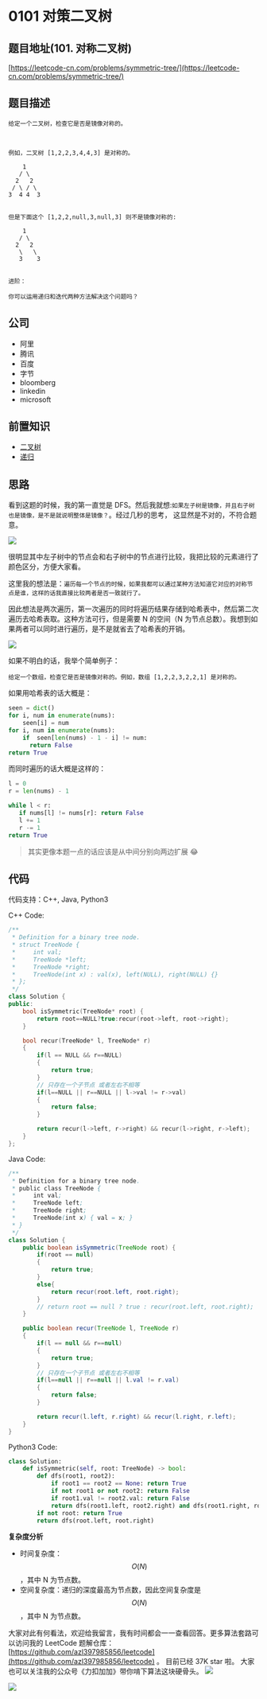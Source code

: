 # 0101 对策二叉树

## 题目地址\(101. 对称二叉树\)

[https://leetcode-cn.com/problems/symmetric-tree/](https://leetcode-cn.com/problems/symmetric-tree/)

## 题目描述

```text
给定一个二叉树，检查它是否是镜像对称的。



例如，二叉树 [1,2,2,3,4,4,3] 是对称的。

    1
   / \
  2   2
 / \ / \
3  4 4  3


但是下面这个 [1,2,2,null,3,null,3] 则不是镜像对称的:

    1
   / \
  2   2
   \   \
   3    3


进阶：

你可以运用递归和迭代两种方法解决这个问题吗？
```

## 公司

* 阿里
* 腾讯
* 百度
* 字节
* bloomberg
* linkedin
* microsoft

## 前置知识

* [二叉树](https://github.com/azl397985856/leetcode/blob/master/thinkings/basic-data-structure.md)
* [递归](https://github.com/azl397985856/leetcode/blob/master/thinkings/dynamic-programming.md)

## 思路

看到这题的时候，我的第一直觉是 DFS。然后我就想:`如果左子树是镜像，并且右子树也是镜像，是不是就说明整体是镜像？`。经过几秒的思考， 这显然是不对的，不符合题意。

![](https://tva1.sinaimg.cn/large/007S8ZIlly1ghlu96e83wj31200iugme.jpg)

很明显其中左子树中的节点会和右子树中的节点进行比较，我把比较的元素进行了颜色区分，方便大家看。

这里我的想法是：`遍历每一个节点的时候，如果我都可以通过某种方法知道它对应的对称节点是谁，这样的话我直接比较两者是否一致就行了。`

因此想法是两次遍历，第一次遍历的同时将遍历结果存储到哈希表中，然后第二次遍历去哈希表取。这种方法可行，但是需要 N 的空间（N 为节点总数）。我想到如果两者可以同时进行遍历，是不是就省去了哈希表的开销。

![](https://tva1.sinaimg.cn/large/007S8ZIlly1ghlu9a7sy7j31a30u0408.jpg)

如果不明白的话，我举个简单例子：

```text
给定一个数组，检查它是否是镜像对称的。例如，数组 [1,2,2,3,2,2,1] 是对称的。
```

如果用哈希表的话大概是：

```python
seen = dict()
for i, num in enumerate(nums):
    seen[i] = num
for i, num in enumerate(nums):
    if  seen[len(nums) - 1 - i] != num:
      return False
return True
```

而同时遍历的话大概是这样的：

```python
l = 0
r = len(nums) - 1

while l < r:
   if nums[l] != nums[r]: return False
   l += 1
   r -= 1
return True
```

> 其实更像本题一点的话应该是从中间分别向两边扩展 😂

## 代码

代码支持：C++, Java, Python3

C++ Code:

```cpp
/**
 * Definition for a binary tree node.
 * struct TreeNode {
 *     int val;
 *     TreeNode *left;
 *     TreeNode *right;
 *     TreeNode(int x) : val(x), left(NULL), right(NULL) {}
 * };
 */
class Solution {
public:
    bool isSymmetric(TreeNode* root) {
        return root==NULL?true:recur(root->left, root->right);
    }

    bool recur(TreeNode* l, TreeNode* r)
    {
        if(l == NULL && r==NULL)
        {
            return true;
        }
        // 只存在一个子节点 或者左右不相等 
        if(l==NULL || r==NULL || l->val != r->val)
        {
            return false;
        }

        return recur(l->left, r->right) && recur(l->right, r->left);
    }
};
```

Java Code:

```java
/**
 * Definition for a binary tree node.
 * public class TreeNode {
 *     int val;
 *     TreeNode left;
 *     TreeNode right;
 *     TreeNode(int x) { val = x; }
 * }
 */
class Solution {
    public boolean isSymmetric(TreeNode root) {
        if(root == null)
        {
            return true;
        }
        else{
            return recur(root.left, root.right);
        }
        // return root == null ? true : recur(root.left, root.right);
    }

    public boolean recur(TreeNode l, TreeNode r)
    {
        if(l == null && r==null)
        {
            return true;
        }
        // 只存在一个子节点 或者左右不相等 
        if(l==null || r==null || l.val != r.val)
        {
            return false;
        }

        return recur(l.left, r.right) && recur(l.right, r.left);
    }
}
```

Python3 Code:

```python
class Solution:
    def isSymmetric(self, root: TreeNode) -> bool:
        def dfs(root1, root2):
            if root1 == root2 == None: return True
            if not root1 or not root2: return False
            if root1.val != root2.val: return False
            return dfs(root1.left, root2.right) and dfs(root1.right, root2.left)
        if not root: return True
        return dfs(root.left, root.right)
```

**复杂度分析**

* 时间复杂度：$$O(N)$$，其中 N 为节点数。
* 空间复杂度：递归的深度最高为节点数，因此空间复杂度是 $$O(N)$$，其中 N 为节点数。

大家对此有何看法，欢迎给我留言，我有时间都会一一查看回答。更多算法套路可以访问我的 LeetCode 题解仓库：[https://github.com/azl397985856/leetcode](https://github.com/azl397985856/leetcode) 。 目前已经 37K star 啦。 大家也可以关注我的公众号《力扣加加》带你啃下算法这块硬骨头。 ![](https://tva1.sinaimg.cn/large/007S8ZIlly1gfcuzagjalj30p00dwabs.jpg)

![](https://tva1.sinaimg.cn/large/007S8ZIlly1ghlu9b4p9ej30x20iwjtf.jpg)

